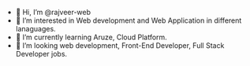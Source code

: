 - 👋 Hi, I’m @rajveer-web
- 👀 I’m interested in Web development and Web Application in different lanaguages.
- 🌱 I’m currently learning Aruze, Cloud Platform.
- 💞️ I’m looking web development, Front-End Developer, Full Stack Developer jobs. 


<!---
rajveer-web/rajveer-web is a ✨ special ✨ repository because its `README.md` (this file) appears on your GitHub profile.
You can click the Preview link to take a look at your changes.
--->
